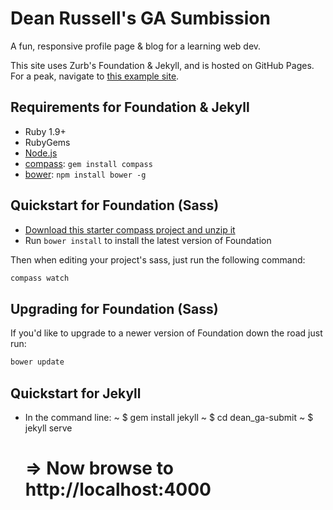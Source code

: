 # Dean Russell's GA Sumbission

A fun, responsive profile page &amp; blog for a learning web dev.

This site uses Zurb's Foundation &amp; Jekyll, and is hosted on GitHub Pages. For a peak, navigate to [this example site](http://dean.cool).

## Requirements for Foundation &amp; Jekyll

  * Ruby 1.9+
  * RubyGems
  * [Node.js](http://nodejs.org)
  * [compass](http://compass-style.org/): `gem install compass`
  * [bower](http://bower.io): `npm install bower -g`

## Quickstart for Foundation (Sass)

  * [Download this starter compass project and unzip it](https://github.com/zurb/foundation-compass-template/archive/master.zip)
  * Run `bower install` to install the latest version of Foundation

Then when editing your project's sass, just run the following command:

```bash
compass watch
```

## Upgrading for Foundation (Sass)

If you'd like to upgrade to a newer version of Foundation down the road just run:

```bash
bower update
```
## Quickstart for Jekyll

  * In the command line:
	~ $ gem install jekyll
	~ $ cd dean_ga-submit
	~ $ jekyll serve
	# => Now browse to http://localhost:4000

